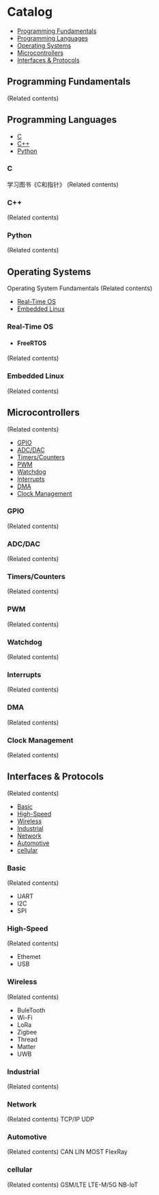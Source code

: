 # Catalog
- [Programming Fundamentals](#Programming-Fundamentals)
- [Programming Languages](#Programming-Languages)
- [Operating Systems](#Operating-Systems)
- [Microcontrollers](#Microcontrollers)
- [Interfaces & Protocols](#Interfaces--Protocols)

## Programming Fundamentals
(Related contents)

## Programming Languages
- [C](#C)  
- [C++](#C-1)  
- [Python](#Python)
  
### C
学习图书《C和指针》
(Related contents)
### C++
(Related contents)
### Python
(Related contents)

## Operating Systems  
Operating System Fundamentals
(Related contents)
- [Real-Time OS](#Real-Time-OS)
- [Embedded Linux](#Embedded-Linux)

### Real-Time OS
- #### FreeRTOS
(Related contents)
### Embedded Linux
(Related contents)

## Microcontrollers
(Related contents)
- [GPIO](#GPIO)  
- [ADC/DAC](#ADCDAC)    
- [Timers/Counters](#TimersCounters)  
- [PWM](#PWM)  
- [Watchdog](#Watchdog)  
- [Interrupts](#Interrupts)  
- [DMA](#DMA)    
- [Clock Management](#Clock-Management)  

### GPIO
(Related contents)
### ADC/DAC
(Related contents)
### Timers/Counters
(Related contents)
### PWM
(Related contents)
### Watchdog
(Related contents)
### Interrupts
(Related contents)
### DMA
(Related contents)
### Clock Management
(Related contents)

## Interfaces & Protocols
(Related contents)
- [Basic](#Basic)
- [High-Speed](#High-Speed)    
- [Wireless](#Wireless)    
- [Industrial](#Industrial)   
- [Network](#Network) 
- [Automotive](#Automotive)  
- [cellular](#cellular)  

### Basic
(Related contents)
- UART
- I2C
- SPI
### High-Speed
(Related contents)
- Ethemet
- USB
### Wireless
(Related contents)
- BuleTooth
- Wi-Fi
- LoRa
- Zigbee
- Thread
- Matter
- UWB
### Industrial
(Related contents)
### Network
(Related contents)
TCP/IP
UDP
### Automotive
(Related contents)
CAN
LIN
MOST
FlexRay
### cellular
(Related contents)
GSM/LTE
LTE-M/5G
NB-loT






















